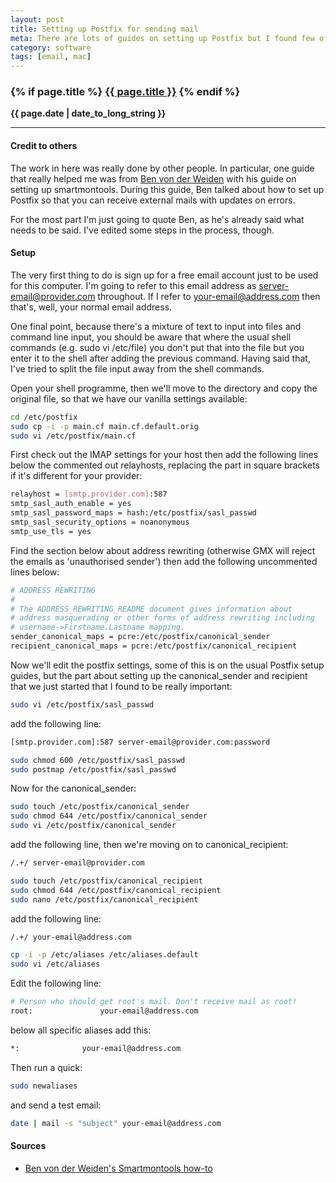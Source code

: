 ```yaml
---
layout: post
title: Setting up Postfix for sending mail
meta: There are lots of guides on setting up Postfix but I found few of them worked with Mac and also GMX as a provider. Here's a summary of how to do it.
category: software
tags: [email, mac]
---
```

<h3 class="page.title">
  {% if page.title %}
    <a href="{{ site.baseurl }}{{ page.url }}">{{ page.title }}</a>
  {% endif %}
</h3>

**{{ page.date | date_to_long_string }}**

___
#### Credit to others
The work in here was really done by other people.
In particular, one guide that really helped me was from [Ben von der Weiden](https://bitbucket.org/benjamin-von-der-weiden/smartmontools-mac-osx-howto/src) with his guide on setting up smartmontools.
During this guide, Ben talked about how to set up Postfix so that you can receive external mails with updates on errors.

For the most part I'm just going to quote Ben, as he's already said what needs to be said.
I've edited some steps in the process, though.

#### Setup
The very first thing to do is sign up for a free email account just to be used for this computer.
I'm going to refer to this email address as server-email@provider.com throughout.
If I refer to your-email@address.com then that's, well, your normal email address.

One final point, because there's a mixture of text to input into files and command line input, you should be aware that where the usual shell commands (e.g. sudo vi /etc/file) you don't put that into the file but you enter it to the shell after adding the previous command.
Having said that, I've tried to split the file input away from the shell commands.

Open your shell programme, then we'll move to the directory and copy the original file, so that we have our vanilla settings available:

```sh
cd /etc/postfix
sudo cp -i -p main.cf main.cf.default.orig
sudo vi /etc/postfix/main.cf
```

First check out the IMAP settings for your host then add the following lines below the commented out relayhosts, replacing the part in square brackets if it's different for your provider:

```sh
relayhost = [smtp.provider.com]:587
smtp_sasl_auth_enable = yes
smtp_sasl_password_maps = hash:/etc/postfix/sasl_passwd
smtp_sasl_security_options = noanonymous
smtp_use_tls = yes
```

Find the section below about address rewriting (otherwise GMX will reject the emails as 'unauthorised sender') then add the following uncommented lines below:

```sh
# ADDRESS REWRITING
#
# The ADDRESS_REWRITING_README document gives information about
# address masquerading or other forms of address rewriting including
# username->Firstname.Lastname mapping.
sender_canonical_maps = pcre:/etc/postfix/canonical_sender
recipient_canonical_maps = pcre:/etc/postfix/canonical_recipient
```

Now we'll edit the postfix settings, some of this is on the usual Postfix setup guides, but the part about setting up the canonical_sender and recipient that we just started that I found to be really important:

```sh
sudo vi /etc/postfix/sasl_passwd
```

add the following line:

```sh
[smtp.provider.com]:587 server-email@provider.com:password
```

```sh
sudo chmod 600 /etc/postfix/sasl_passwd
sudo postmap /etc/postfix/sasl_passwd
```

Now for the canonical_sender:

```sh
sudo touch /etc/postfix/canonical_sender
sudo chmod 644 /etc/postfix/canonical_sender
sudo vi /etc/postfix/canonical_sender
```

add the following line, then we're moving on to canonical_recipient:

```sh
/.+/ server-email@provider.com
```

```sh
sudo touch /etc/postfix/canonical_recipient
sudo chmod 644 /etc/postfix/canonical_recipient
sudo nano /etc/postfix/canonical_recipient
```

add the following line:

```sh
/.+/ your-email@address.com
```

```sh
cp -i -p /etc/aliases /etc/aliases.default
sudo vi /etc/aliases
```

Edit the following line:

```sh
# Person who should get root's mail. Don't receive mail as root!
root:				your-email@address.com
```

below all specific aliases add this:
```sh
*:				your-email@address.com
```

Then run a quick:

```sh
sudo newaliases
```
 and send a test email:

```sh
date | mail -s "subject" your-email@address.com
```

#### Sources
* [Ben von der Weiden's Smartmontools how-to](https://bitbucket.org/benjamin-von-der-weiden/smartmontools-mac-osx-howto/src)
